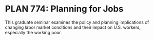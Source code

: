 # PLAN 774: Planning for Jobs

This graduate seminar examines the policy and planning implications of changing labor market conditions and their impact on U.S. workers, especially the working poor.
